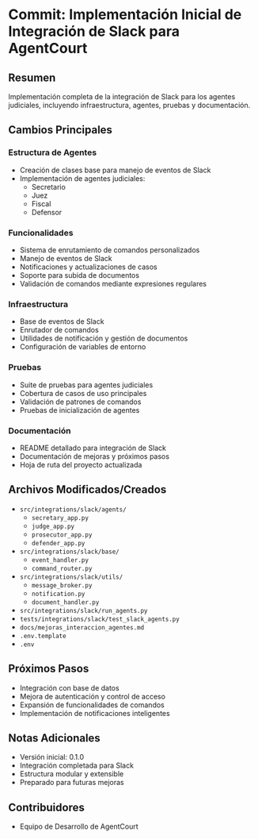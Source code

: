 # Commit: Implementación Inicial de Integración de Slack para AgentCourt

## Resumen

Implementación completa de la integración de Slack para los agentes judiciales, incluyendo infraestructura, agentes, pruebas y documentación.

## Cambios Principales

### Estructura de Agentes

- Creación de clases base para manejo de eventos de Slack
- Implementación de agentes judiciales:
  - Secretario
  - Juez
  - Fiscal
  - Defensor

### Funcionalidades

- Sistema de enrutamiento de comandos personalizados
- Manejo de eventos de Slack
- Notificaciones y actualizaciones de casos
- Soporte para subida de documentos
- Validación de comandos mediante expresiones regulares

### Infraestructura

- Base de eventos de Slack
- Enrutador de comandos
- Utilidades de notificación y gestión de documentos
- Configuración de variables de entorno

### Pruebas

- Suite de pruebas para agentes judiciales
- Cobertura de casos de uso principales
- Validación de patrones de comandos
- Pruebas de inicialización de agentes

### Documentación

- README detallado para integración de Slack
- Documentación de mejoras y próximos pasos
- Hoja de ruta del proyecto actualizada

## Archivos Modificados/Creados

- `src/integrations/slack/agents/`
  - `secretary_app.py`
  - `judge_app.py`
  - `prosecutor_app.py`
  - `defender_app.py`
- `src/integrations/slack/base/`
  - `event_handler.py`
  - `command_router.py`
- `src/integrations/slack/utils/`
  - `message_broker.py`
  - `notification.py`
  - `document_handler.py`
- `src/integrations/slack/run_agents.py`
- `tests/integrations/slack/test_slack_agents.py`
- `docs/mejoras_interaccion_agentes.md`
- `.env.template`
- `.env`

## Próximos Pasos

- Integración con base de datos
- Mejora de autenticación y control de acceso
- Expansión de funcionalidades de comandos
- Implementación de notificaciones inteligentes

## Notas Adicionales

- Versión inicial: 0.1.0
- Integración completada para Slack
- Estructura modular y extensible
- Preparado para futuras mejoras

## Contribuidores

- Equipo de Desarrollo de AgentCourt
